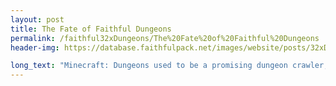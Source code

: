 ```yaml
---
layout: post
title: The Fate of Faithful Dungeons
permalink: /faithful32xDungeons/The%20Fate%20of%20Faithful%20Dungeons
header-img: https://database.faithfulpack.net/images/website/posts/32xDungeons/discontinue.jpg

long_text: "Minecraft: Dungeons used to be a promising dungeon crawler, with lots of exciting adventures and new mechanics to explore. Faithful, of course, couldn't fall behind – the pack was among the first ones to actively use the Dokucraft team's modding tool to get custom textures working.<br>Unfortunately, as we all know, Dungeons is well past its heyday. With all the DLCs having come out and no new content in sight, all that remains in the game is a repetitive series of levels that gets boring quickly. The activity levels for both the game, as well as Faithful: Dungeons, have dwindled accordingly. As such, it is with a heavy heart that we're forced to announce the formal discontinuation of the Faithful: Dungeons project, meaning official maintenance and support will stop.<br>All posts and download links will be kept online for archival purposes.<br>Also, we'd like to note that we'd rather not be doing this! It's just that it's not worth officially supporting a project that's effectively dead, so we made this decision to announce this officially. If you're willing to commit your time to the project to maintain it into the future, please contact a Faithful staff member on <a href='https://discord.gg/sN9YRQbBv7'>our Discord server</a> so we can talk more.<br><br>We hope that the 3 people that still play the game understand our decision. Thank you for your continued support."
---
```

